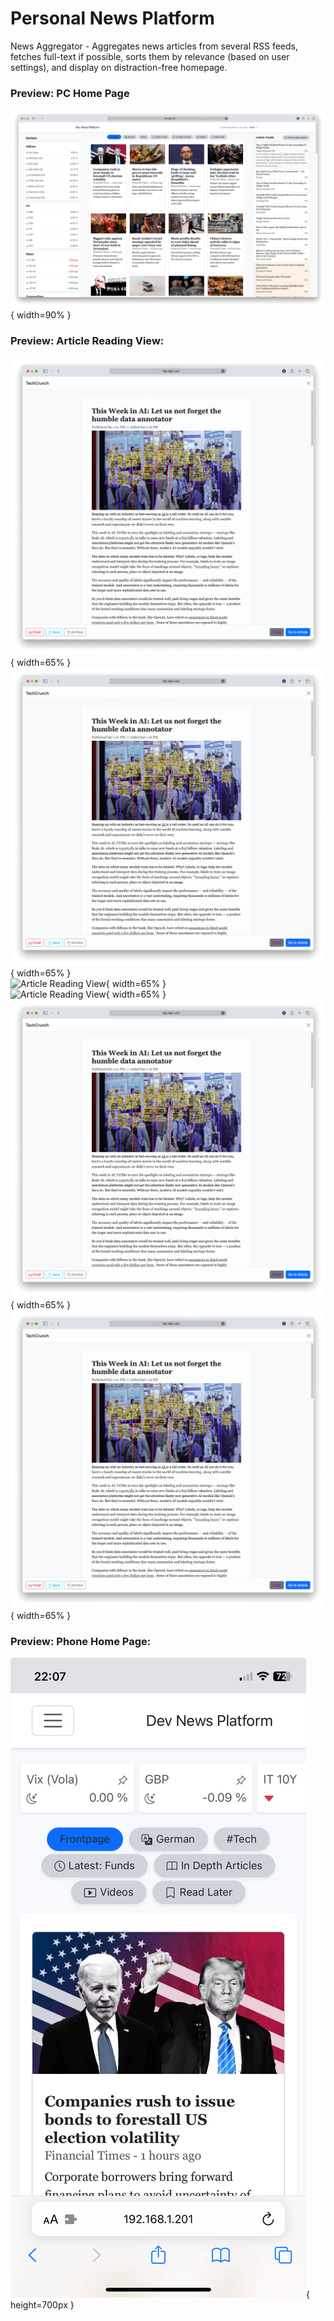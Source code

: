 # Personal News Platform

News Aggregator - Aggregates news articles from several RSS feeds, fetches full-text if possible, sorts them by relevance (based on user settings), and display on distraction-free homepage.

### Preview: PC Home Page
![PC Home Page](../imgs/home_pc.png){ width=90% }<br>
### Preview: Article Reading View:
![Article Reading View](../imgs/article.png){ width=65% }<br>
![Article Reading View](../docs/imgs/article.png){ width=65% }<br>
![Article Reading View](../docs/docs/imgs/article.png){ width=65% }<br>
![Article Reading View](/imgs/article.png){ width=65% }<br>
![Article Reading View](/docs/imgs/article.png){ width=65% }<br>
![Article Reading View](/docs/docs/imgs/article.png){ width=65% }<br>
### Preview: Phone Home Page:
![Phone Home Page](../imgs/home_phone.jpeg){ height=700px }<br>
